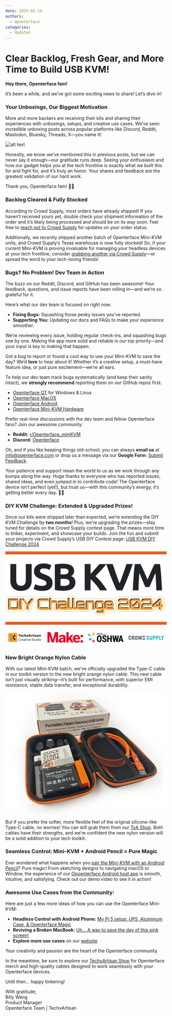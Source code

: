 ```yaml
---
date: 2025-02-19
authors:
  - Openterface
categories:
  - Updates
---
```


# Clear Backlog, Fresh Gear, and More Time to Build USB KVM!

**Hey there, Openterface fam!**

It’s been a while, and we’ve got some exciting news to share! Let’s dive in!

### Your Unboxings, Our Biggest Motivation

More and more backers are receiving their kits and sharing their experiences with unboxings, setups, and creative use cases. We’ve seen incredible unboxing posts across popular platforms like Discord, Reddit, Mastodon, Bluesky, Threads, X—you name it!

![alt text](pic/250219-sharing.gif)

Honestly, we know we’ve mentioned this in previous posts, but we can never say it enough—our gratitude runs deep. Seeing your enthusiasm and how our gadget helps you at the tech frontline is exactly what we built this for and fight for, and it’s truly an honor. Your shares and feedback are the greatest validation of our hard work.

Thank you, Openterface fam! 🚀💙

### **Backlog Cleared & Fully Stocked**

According to Crowd Supply, most orders have already shipped! If you haven’t received yours yet, double check your shipment information of the order and it’s likely being processed and should be on its way soon. Feel free to [reach out to Crowd Supply](https://www.crowdsupply.com/contact) for updates on your order status.

Additionally, we recently shipped another batch of Openterface Mini-KVM units, and Crowd Supply’s Texas warehouse is now fully stocked! So, if your current Mini-KVM is proving invaluable for managing your headless devices at your tech frontline, consider [grabbing another via Crowd Supply](https://www.crowdsupply.com/techxartisan/openterface-mini-kvm)—or spread the word to your tech-loving friends!

### **Bugs? No Problem! Dev Team in Action**  

The buzz on our Reddit, Discord, and GitHub has been awesome! Your feedback, questions, and issue reports have been rolling in—and we’re so grateful for it.

Here’s what our dev team is focused on right now:

- **Fixing Bugs:** Squashing those pesky issues you’ve reported.  
- **Supporting You:** Updating our docs and FAQs to make your experience smoother.  

We’re reviewing every issue, holding regular check-ins, and squashing bugs one by one. Making the app more solid and reliable is our top priority—and your input is key to making that happen.  

Got a bug to report or found a cool way to use your Mini-KVM to save the day? We’d **love** to hear about it! Whether it’s a creative setup, a must-have feature idea, or just pure excitement—we’re all ears.  

To help our dev team track bugs systematically (and keep their sanity intact), we **strongly recommend** reporting them on our GitHub repos first:

- [Openterface QT](https://github.com/TechxArtisanStudio/Openterface_QT) for Windows & Linux
- [Openterface MacOS](https://github.com/TechxArtisanStudio/Openterface_MacOS)
- [Openterface Android](https://github.com/TechxArtisanStudio/Openterface_Android)
- [Openterface Mini-KVM Hardware](https://github.com/TechxArtisanStudio/Openterface_Mini-KVM_Hardware)

Prefer real-time discussions with the dev team and fellow Openterface fans? Join our awesome community:

- **Reddit:** [r/Openterface_miniKVM](https://openterface.com/reddit)  
- **Discord:** [Openterface](https://openterface.com/discord)  

Oh, and if you like keeping things old-school, you can always **email us** at info@openterface.com or drop us a message via our **Google Form**: [Submit Feedback](https://forms.gle/enVJYFGn6gghEFaJ9).  

Your patience and support mean the world to us as we work through any bumps along the way. Huge thanks to everyone who has reported issues, shared ideas, and even jumped in to contribute code! The Openterface device isn’t perfect (yet!), but trust us—with this community’s energy, it’s getting better every day. 🚀💙  

### **DIY KVM Challenge: Extended & Upgraded Prizes!**

Since our kits were shipped later than expected, we’re extending the DIY KVM Challenge by **two months**! Plus, we’re upgrading the prizes—stay tuned for details on the Crowd Supply contest page. That means more time to tinker, experiment, and showcase your builds. Join the fun and submit your projects via Crowd Supply’s USB DIY Contest page: [USB KVM DIY Challenge 2024](https://www.crowdsupply.com/techxartisan/usb-kvm-diy-challenge-2024)

![USB KVM DIY Challenge 2024](pic/250219-usb-kvm-diy-2024.svg)

![contest-parties](pic/250214-contest-parties.png)

### **New Bright Orange Nylon Cable**

With our latest Mini-KVM batch, we’ve officially upgraded the Type-C cable in our toolkit version to the new bright orange nylon cable. This new cable isn’t just visually striking—it’s built for performance, with superior EMI resistance, stable data transfer, and exceptional durability.

![New Toolkit](pic/250214-toolkit-open.jpg)

But if you prefer the softer, more flexible feel of the original silicone-like Type-C cable, no worries! You can still grab them from our [TxA Shop](https://shop.techxartisan.com/products/type-c-cable-with-usb-a-adapter-1-5m-4-11ft-240w-fast-charging-data-transfer-usb2-0). Both cables have their strengths, and we’re confident the new nylon version will be a solid addition to your tech toolkit.

### **Seamless Control: Mini-KVM + Android Pencil = Pure Magic**

Ever wondered what happens when you [pair the Mini-KVM with an Android Pencil](https://www.reddit.com/r/Openterface_miniKVM/comments/1hnh79n/kicad_is_the_fisrt_software_we_tried_first_with/)? Pure magic! From sketching designs to navigating macOS or Window, the experience of our [Opoenterface Android host app](https://github.com/TechxArtisanStudio/Openterface_Android) is smooth, intuitive, and satisfying. Check out our demo video to see it in action!

### **Awesome Use Cases from the Community:**

Here are just a few more ideas of how you can use the Openterface Mini-KVM:

- **Headless Control with Android Phone:** [My Pi 5 setup: UPS, Aluminium Case, & Openterface Magic](https://www.reddit.com/r/Openterface_miniKVM/comments/1hrx1j5/my_pi_5_setup_ups_aluminium_case_openterface_magic/)
- **Reviving a Broken MacBook:** [Uh... A way to save the day of this pink screen!](https://www.reddit.com/r/macbookpro/comments/1hwkh64/uh_a_way_to_save_the_day_of_this_pink_screen/)
- **Explore more use cases** on our [website](https://openterface.com/use-cases/).

Your creativity and passion are the heart of the Openterface community. 

In the meantime, be sure to explore our [TechxArtisan Shop](http://shop.techxartisan.com/) for Openterface merch and high-quality cables designed to work seamlessly with your Openterface devices. 

Until then… happy tinkering!

With gratitude,  
Billy Wang  
Product Manager  
Openterface Team | TechxArtisan